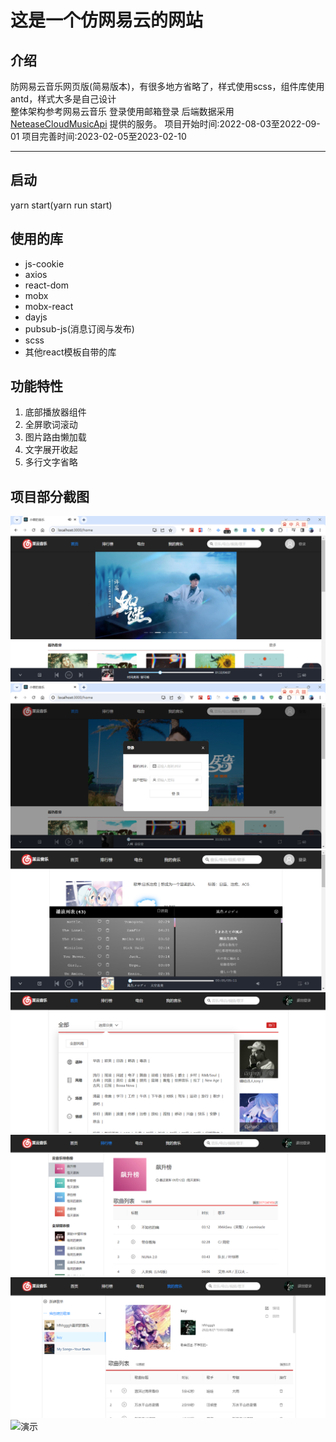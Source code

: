 # 这是一个仿网易云的网站
## 介绍
防网易云音乐网页版(简易版本)，有很多地方省略了，样式使用scss，组件库使用antd，样式大多是自己设计  
整体架构参考网易云音乐
登录使用邮箱登录 
后端数据采用 [NeteaseCloudMusicApi](https://github.com/Binaryify/NeteaseCloudMusicApi) 提供的服务。
项目开始时间:2022-08-03至2022-09-01
项目完善时间:2023-02-05至2023-02-10
***
## 启动
yarn start(yarn run start)
## 使用的库
- js-cookie
- axios
- react-dom
- mobx
- mobx-react
- dayjs
- pubsub-js(消息订阅与发布)
- scss
- 其他react模板自带的库
## 功能特性
1. 底部播放器组件
2. 全屏歌词滚动
3. 图片路由懒加载
4. 文字展开收起
5. 多行文字省略
## 项目部分截图
![首页](src/assets/screenshot/home.png)
![登录](src/assets/screenshot/login.png)
![歌词](src/assets/screenshot/lyric.png)
![歌单分类](src/assets/screenshot/lyricTypes.png)
![排行榜](src/assets/screenshot/rank.png)
![我的歌单](src/assets/screenshot/myPlaylist.png)
![演示](src/assets/screenshot/demo.gif)




